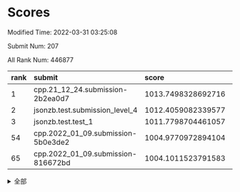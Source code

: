 # Scores

Modified Time: 2022-03-31 03:25:08

Submit Num: 207

All Rank Num: 446877

| rank |               submit               |       score        |       sigma        | pk_num |
| :--- | :--------------------------------- | :----------------- | :----------------- | :----- |
| 1    | cpp.21_12_24.submission-2b2ea0d7   | 1013.7498328692716 | 0.8180513557446423 | 8634   |
| 2    | jsonzb.test.submission_level_4     | 1012.4059082339577 | 0.8458394116399844 | 8638   |
| 3    | jsonzb.test.test_1                 | 1011.7798704461057 | 0.7778214504556447 | 8638   |
| 54   | cpp.2022_01_09.submission-5b0e3de2 | 1004.9770972894104 | 0.7315174875564073 | 8637   |
| 65   | cpp.2022_01_09.submission-816672bd | 1004.1011523791583 | 0.7069794252555823 | 8634   |


<details>
<summary>全部</summary>

| rank |                 submit                 |       score        |       sigma        | pk_num |
| :--- | :------------------------------------- | :----------------- | :----------------- | :----- |
| 1    | cpp.21_12_24.submission-2b2ea0d7       | 1013.7498328692716 | 0.8180513557446423 | 8634   |
| 2    | jsonzb.test.submission_level_4         | 1012.4059082339577 | 0.8458394116399844 | 8638   |
| 3    | jsonzb.test.test_1                     | 1011.7798704461057 | 0.7778214504556447 | 8638   |
| 4    | gobigger.level_3.submission_level_3_33 | 1011.4155875376688 | 0.7669437385478406 | 8633   |
| 5    | gobigger.level_3.submission_level_3_23 | 1011.3423876023015 | 0.7692614618860368 | 8641   |
| 6    | gobigger.level_3.submission_level_3_3  | 1011.1883923687069 | 0.7690125616179012 | 8638   |
| 7    | gobigger.level_3.submission_level_3_11 | 1010.9376277859059 | 0.7695318508143806 | 8636   |
| 8    | gobigger.level_3.submission_level_3_39 | 1010.9324717454391 | 0.7619299575215931 | 8636   |
| 9    | gobigger.level_3.submission_level_3_0  | 1010.8958753056667 | 0.7622885126573055 | 8639   |
| 10   | gobigger.level_3.submission_level_3_5  | 1010.8705168283013 | 0.7541028015482312 | 8635   |
| 11   | gobigger.level_3.submission_level_3_19 | 1010.8213294339915 | 0.7632754378694518 | 8642   |
| 12   | gobigger.level_3.submission_level_3_17 | 1010.8128546934582 | 0.7775703903807485 | 8633   |
| 13   | gobigger.level_3.submission_level_3_40 | 1010.7860487500233 | 0.7529122978960514 | 8637   |
| 14   | gobigger.level_3.submission_level_3_4  | 1010.7830299218008 | 0.7502267310476866 | 8638   |
| 15   | gobigger.level_3.submission_level_3_9  | 1010.5842705442415 | 0.7599442117426025 | 8635   |
| 16   | gobigger.level_3.submission_level_3_48 | 1010.5624666697455 | 0.7380775561966765 | 8634   |
| 17   | gobigger.level_3.submission_level_3_27 | 1010.543993222683  | 0.7503165348121922 | 8636   |
| 18   | gobigger.level_3.submission_level_3_15 | 1010.4663855236574 | 0.7770362976868311 | 8635   |
| 19   | gobigger.level_3.submission_level_3_31 | 1010.4500444372652 | 0.7839907567594128 | 8635   |
| 20   | gobigger.level_3.submission_level_3_41 | 1010.4284643666987 | 0.7768658731671575 | 8633   |
| 21   | gobigger.level_3.submission_level_3_21 | 1010.3378997949003 | 0.7491636842287736 | 8630   |
| 22   | gobigger.level_3.submission_level_3_26 | 1010.3294987154959 | 0.7556801013004055 | 8640   |
| 23   | gobigger.level_3.submission_level_3_47 | 1010.2273639967507 | 0.7701119351513862 | 8638   |
| 24   | gobigger.level_3.submission_level_3_25 | 1010.1988190295749 | 0.7476978272719472 | 8631   |
| 25   | gobigger.level_3.submission_level_3_44 | 1010.1556319784947 | 0.7617991917222496 | 8635   |
| 26   | gobigger.level_3.submission_level_3_43 | 1010.1334360358102 | 0.7797598621944549 | 8635   |
| 27   | gobigger.level_3.submission_level_3_37 | 1010.0681801701135 | 0.7612197180443536 | 8637   |
| 28   | gobigger.level_3.submission_level_3_12 | 1010.0312634129638 | 0.7631735397536741 | 8638   |
| 29   | gobigger.level_3.submission_level_3_45 | 1009.922919116291  | 0.7542356076624406 | 8635   |
| 30   | gobigger.level_3.submission_level_3_29 | 1009.9185291531342 | 0.7651416680578286 | 8631   |
| 31   | gobigger.level_3.submission_level_3_46 | 1009.8932942821351 | 0.7609394120315185 | 8642   |
| 32   | gobigger.level_3.submission_level_3_34 | 1009.8740774928409 | 0.7506428172333096 | 8640   |
| 33   | gobigger.level_3.submission_level_3_18 | 1009.8665268459102 | 0.7564052395507578 | 8639   |
| 34   | gobigger.level_3.submission_level_3_2  | 1009.8550857255086 | 0.7571754596847717 | 8632   |
| 35   | gobigger.level_3.submission_level_3_22 | 1009.7453475033703 | 0.7556975959210334 | 8632   |
| 36   | gobigger.level_3.submission_level_3_24 | 1009.6861297248454 | 0.752127485690191  | 8633   |
| 37   | gobigger.level_3.submission_level_3_13 | 1009.5643241202346 | 0.7646411478975211 | 8637   |
| 38   | gobigger.level_3.submission_level_3_6  | 1009.5168645556155 | 0.7357955685605777 | 8633   |
| 39   | gobigger.level_3.submission_level_3_14 | 1009.5043711032629 | 0.7713659950586881 | 8640   |
| 40   | gobigger.level_3.submission_level_3_16 | 1009.4805982667542 | 0.7509798861786892 | 8635   |
| 41   | gobigger.level_3.submission_level_3_30 | 1009.3313933585281 | 0.73834104360678   | 8637   |
| 42   | gobigger.level_3.submission_level_3_7  | 1009.3201273663407 | 0.7640123135440868 | 8635   |
| 43   | gobigger.level_3.submission_level_3_10 | 1009.2603366010717 | 0.7455234992886179 | 8636   |
| 44   | gobigger.level_3.submission_level_3_49 | 1009.1894425714752 | 0.7499066974568288 | 8631   |
| 45   | gobigger.level_3.submission_level_3_20 | 1009.1788858129489 | 0.7537853795882801 | 8637   |
| 46   | gobigger.level_3.submission_level_3_28 | 1009.1431412313161 | 0.7651228990691821 | 8633   |
| 47   | gobigger.level_3.submission_level_3_32 | 1009.0953257852266 | 0.7437376271115231 | 8638   |
| 48   | gobigger.level_3.submission_level_3_35 | 1008.9968908527059 | 0.7516882614861803 | 8631   |
| 49   | gobigger.level_3.submission_level_3_38 | 1008.9956046602084 | 0.7498480078801791 | 8632   |
| 50   | gobigger.level_3.submission_level_3_8  | 1008.7315611771437 | 0.7364091839357263 | 8633   |
| 51   | gobigger.level_3.submission_level_3_36 | 1008.6523874524823 | 0.7506053845870105 | 8636   |
| 52   | gobigger.level_3.submission_level_3_1  | 1008.583157752848  | 0.7434773335077709 | 8637   |
| 53   | gobigger.level_3.submission_level_3_42 | 1007.8997637382295 | 0.7412705793809661 | 8633   |
| 54   | cpp.2022_01_09.submission-5b0e3de2     | 1004.9770972894104 | 0.7315174875564073 | 8637   |
| 55   | gobigger.level_1.submission_level_1_43 | 1004.9465689190439 | 0.7141893812494452 | 8641   |
| 56   | gobigger.level_1.submission_level_1_9  | 1004.5134886948163 | 0.719485407499925  | 8632   |
| 57   | gobigger.level_1.submission_level_1_27 | 1004.4286432142927 | 0.7144217608007268 | 8632   |
| 58   | gobigger.level_1.submission_level_1_20 | 1004.3739421638967 | 0.7116352478554825 | 8634   |
| 59   | gobigger.level_1.submission_level_1_41 | 1004.2875478861032 | 0.7207100444479012 | 8638   |
| 60   | gobigger.level_1.submission_level_1_39 | 1004.2429353079065 | 0.721195711693053  | 8635   |
| 61   | gobigger.level_1.submission_level_1_19 | 1004.1894173904972 | 0.7102715748005519 | 8631   |
| 62   | gobigger.level_1.submission_level_1_36 | 1004.1839538379246 | 0.715375594745833  | 8641   |
| 63   | gobigger.level_1.submission_level_1_37 | 1004.1742617422616 | 0.7141308009260414 | 8637   |
| 64   | gobigger.level_1.submission_level_1_44 | 1004.1484564939778 | 0.7082108883328724 | 8628   |
| 65   | cpp.2022_01_09.submission-816672bd     | 1004.1011523791583 | 0.7069794252555823 | 8634   |
| 66   | gobigger.level_1.submission_level_1_31 | 1003.9896162565637 | 0.7090739253852237 | 8636   |
| 67   | gobigger.level_1.submission_level_1_5  | 1003.9638205797577 | 0.729745543080607  | 8634   |
| 68   | gobigger.level_1.submission_level_1_11 | 1003.875807090981  | 0.7242319805695406 | 8633   |
| 69   | gobigger.level_1.submission_level_1_0  | 1003.8741063100816 | 0.7075973639000969 | 8638   |
| 70   | gobigger.level_1.submission_level_1_15 | 1003.8297108380029 | 0.7236501399623045 | 8638   |
| 71   | gobigger.level_1.submission_level_1_7  | 1003.7840227338328 | 0.7224426392110687 | 8634   |
| 72   | gobigger.level_1.submission_level_1_48 | 1003.7221044191186 | 0.7177670378195913 | 8635   |
| 73   | gobigger.level_1.submission_level_1_12 | 1003.6959984213435 | 0.7184446219726497 | 8636   |
| 74   | gobigger.level_1.submission_level_1_30 | 1003.6458782524419 | 0.7223243290782366 | 8638   |
| 75   | gobigger.level_1.submission_level_1_17 | 1003.6177734351396 | 0.7243407656763982 | 8639   |
| 76   | gobigger.level_1.submission_level_1_49 | 1003.5602381292725 | 0.7212515721981947 | 8642   |
| 77   | gobigger.level_1.submission_level_1_42 | 1003.5336951904054 | 0.7206621297793532 | 8635   |
| 78   | gobigger.level_1.submission_level_1_4  | 1003.5037585230165 | 0.7197393258268834 | 8633   |
| 79   | gobigger.level_1.submission_level_1_16 | 1003.4723254942296 | 0.7078421247313574 | 8637   |
| 80   | gobigger.level_1.submission_level_1_2  | 1003.3601997895389 | 0.7107133398069401 | 8633   |
| 81   | gobigger.level_1.submission_level_1_47 | 1003.2997356163785 | 0.7124775085232246 | 8631   |
| 82   | gobigger.level_1.submission_level_1_8  | 1003.2797859614475 | 0.714980575456059  | 8637   |
| 83   | gobigger.level_1.submission_level_1_29 | 1003.2737904258821 | 0.7283725099722055 | 8637   |
| 84   | gobigger.level_1.submission_level_1_1  | 1003.2456499402064 | 0.7127816160282879 | 8634   |
| 85   | gobigger.level_1.submission_level_1_13 | 1003.2158391898228 | 0.7127342769441927 | 8633   |
| 86   | gobigger.level_1.submission_level_1_10 | 1003.2021695759056 | 0.7176371354740348 | 8632   |
| 87   | gobigger.level_1.submission_level_1_33 | 1003.1894288861503 | 0.7251674566122893 | 8636   |
| 88   | gobigger.level_1.submission_level_1_32 | 1003.1861250829745 | 0.716345890689723  | 8632   |
| 89   | gobigger.level_1.submission_level_1_18 | 1003.1585219725789 | 0.7104083004770307 | 8642   |
| 90   | gobigger.level_1.submission_level_1_35 | 1003.0857915861873 | 0.7104868481022591 | 8638   |
| 91   | gobigger.level_1.submission_level_1_14 | 1003.0284778264223 | 0.7228547236517728 | 8637   |
| 92   | gobigger.level_1.submission_level_1_26 | 1002.986330460056  | 0.7105058963737437 | 8642   |
| 93   | gobigger.level_1.submission_level_1_40 | 1002.9806786786991 | 0.727548044698012  | 8636   |
| 94   | gobigger.level_1.submission_level_1_34 | 1002.964637530336  | 0.7206128735989342 | 8631   |
| 95   | gobigger.level_1.submission_level_1_28 | 1002.8813337068558 | 0.7231450412756056 | 8636   |
| 96   | gobigger.level_1.submission_level_1_23 | 1002.8663079671992 | 0.7271352077424783 | 8632   |
| 97   | gobigger.level_1.submission_level_1_25 | 1002.8194499366589 | 0.704023386777578  | 8635   |
| 98   | gobigger.level_1.submission_level_1_3  | 1002.7808950229132 | 0.718532905660822  | 8634   |
| 99   | gobigger.level_1.submission_level_1_24 | 1002.5034869764734 | 0.7165875987918204 | 8639   |
| 100  | gobigger.level_1.submission_level_1_6  | 1002.4901209019444 | 0.7131185679550065 | 8638   |
| 101  | gobigger.level_1.submission_level_1_46 | 1002.4835017229382 | 0.7206193848136233 | 8632   |
| 102  | gobigger.level_1.submission_level_1_22 | 1002.3611938798481 | 0.7163151477242676 | 8634   |
| 103  | gobigger.level_1.submission_level_1_38 | 1002.3249324329923 | 0.7123960774062268 | 8632   |
| 104  | gobigger.level_1.submission_level_1_21 | 1001.8036536777462 | 0.7019066107562802 | 8632   |
| 105  | gobigger.level_1.submission_level_1_45 | 1001.6596914067507 | 0.7173676157673884 | 8633   |
| 106  | gobigger.random.submission_random_12   | 997.4448162498733  | 0.7033054287227979 | 8634   |
| 107  | gobigger.random.submission_random_3    | 997.0980033218335  | 0.7182946834937014 | 8638   |
| 108  | gobigger.random.submission_random_49   | 996.9720191768118  | 0.7008373242537473 | 8633   |
| 109  | gobigger.random.submission_random_41   | 996.9349561243183  | 0.6938320935695496 | 8635   |
| 110  | gobigger.random.submission_random_4    | 996.7087558392719  | 0.715323792935161  | 8630   |
| 111  | gobigger.random.submission_random_34   | 996.6908333472873  | 0.700250036286746  | 8635   |
| 112  | gobigger.random.submission_random_1    | 996.6442610791418  | 0.733269529870897  | 8633   |
| 113  | gobigger.random.submission_random_18   | 996.4708903804426  | 0.7117038977467628 | 8639   |
| 114  | gobigger.random.submission_random_10   | 996.4095081135382  | 0.7046602845029696 | 8638   |
| 115  | gobigger.random.submission_random_9    | 996.404495677458   | 0.7263124069183469 | 8635   |
| 116  | gobigger.random.submission_random_40   | 996.3851363089071  | 0.7194187894695855 | 8630   |
| 117  | gobigger.random.submission_random_7    | 996.3700495424057  | 0.7031662342733993 | 8637   |
| 118  | gobigger.random.submission_random_44   | 996.3419276352357  | 0.720684331004044  | 8634   |
| 119  | gobigger.random.submission_random_15   | 996.2886905454862  | 0.7285008340319336 | 8635   |
| 120  | gobigger.random.submission_random_42   | 996.191716720908   | 0.7036433127912894 | 8640   |
| 121  | gobigger.random.submission_random_23   | 996.1774184415322  | 0.7142527458961642 | 8639   |
| 122  | gobigger.random.submission_random_2    | 996.1665487003274  | 0.7070446508828884 | 8639   |
| 123  | gobigger.random.submission_random_35   | 996.113074553237   | 0.7106656110252859 | 8639   |
| 124  | gobigger.random.submission_random_32   | 996.112988425627   | 0.7041206661852268 | 8638   |
| 125  | gobigger.random.submission_random_22   | 996.0822246408221  | 0.7078422550364624 | 8635   |
| 126  | gobigger.random.submission_random_30   | 996.0715981623625  | 0.7274717011169913 | 8633   |
| 127  | gobigger.random.submission_random_31   | 996.0051656695379  | 0.7117930169603489 | 8633   |
| 128  | gobigger.random.submission_random_45   | 996.0036814159462  | 0.7042101692736931 | 8632   |
| 129  | gobigger.random.submission_random_24   | 995.9692788546923  | 0.7257359555494344 | 8632   |
| 130  | gobigger.random.submission_random_19   | 995.9474775751564  | 0.7061312568069691 | 8638   |
| 131  | gobigger.random.submission_random_14   | 995.8812289879961  | 0.7111142856233327 | 8634   |
| 132  | gobigger.random.submission_random_25   | 995.8468901218375  | 0.7161874560018577 | 8634   |
| 133  | gobigger.random.submission_random_13   | 995.8465615000883  | 0.7015770593729141 | 8635   |
| 134  | gobigger.random.submission_random_39   | 995.829340099615   | 0.7228008040327729 | 8635   |
| 135  | gobigger.random.submission_random_48   | 995.7615589642892  | 0.6964269923028816 | 8636   |
| 136  | gobigger.random.submission_random_29   | 995.7447739710802  | 0.6948344119075018 | 8633   |
| 137  | gobigger.random.submission_random_47   | 995.7031696662863  | 0.7232203477552297 | 8637   |
| 138  | gobigger.random.submission_random_20   | 995.7016681030241  | 0.7094661796457497 | 8637   |
| 139  | gobigger.random.submission_random_43   | 995.6089237164565  | 0.7106098211565979 | 8627   |
| 140  | gobigger.random.submission_random_11   | 995.5393153651243  | 0.7167848882904801 | 8639   |
| 141  | gobigger.random.submission_random_33   | 995.5367747112679  | 0.7052538287735503 | 8635   |
| 142  | gobigger.random.submission_random_8    | 995.5223639189129  | 0.7362039762015243 | 8636   |
| 143  | gobigger.random.submission_random_38   | 995.5151418056411  | 0.7251922356433734 | 8637   |
| 144  | gobigger.random.submission_random_37   | 995.4580452670152  | 0.7138343422061334 | 8633   |
| 145  | gobigger.random.submission_random_28   | 995.3982917817953  | 0.7096168682023108 | 8638   |
| 146  | gobigger.random.submission_random_46   | 995.3740613258722  | 0.7120635567442573 | 8634   |
| 147  | gobigger.random.submission_random_16   | 995.1695927032105  | 0.709498460344748  | 8639   |
| 148  | gobigger.random.submission_random_0    | 995.1666056195534  | 0.7118830895565332 | 8636   |
| 149  | gobigger.random.submission_random_5    | 995.1474064009237  | 0.7319557187751596 | 8640   |
| 150  | gobigger.random.submission_random_6    | 995.022286278      | 0.7236062405834699 | 8638   |
| 151  | gobigger.random.submission_random_26   | 994.9377544654324  | 0.7085498369561751 | 8639   |
| 152  | gobigger.random.submission_random_27   | 994.8283756744045  | 0.7055946645365796 | 8636   |
| 153  | gobigger.random.submission_random_36   | 994.3045164275381  | 0.7024746280330306 | 8636   |
| 154  | gobigger.random.submission_random_17   | 994.2844433093486  | 0.7271591042219012 | 8631   |
| 155  | gobigger.random.submission_random_21   | 994.1950665787392  | 0.7143578216096633 | 8629   |
| 156  | gobigger.level_2.submission_level_2_30 | 994.0540139790402  | 0.7371879742379406 | 8635   |
| 157  | gobigger.level_2.submission_level_2_47 | 993.9127228962011  | 0.7224388407915087 | 8637   |
| 158  | gobigger.level_2.submission_level_2_24 | 993.9118996191779  | 0.7300504377559083 | 8635   |
| 159  | gobigger.level_2.submission_level_2_1  | 993.5091792166163  | 0.7231036452654123 | 8639   |
| 160  | gobigger.level_2.submission_level_2_23 | 993.4235933163493  | 0.7312107208704232 | 8629   |
| 161  | gobigger.level_2.submission_level_2_6  | 993.3648249940245  | 0.7434799753346536 | 8631   |
| 162  | gobigger.level_2.submission_level_2_14 | 993.1728279261835  | 0.727201657721725  | 8635   |
| 163  | gobigger.level_2.submission_level_2_19 | 993.0918950018386  | 0.7477848480352896 | 8637   |
| 164  | gobigger.level_2.submission_level_2_29 | 992.9323478371289  | 0.7482627054984659 | 8636   |
| 165  | gobigger.level_2.submission_level_2_42 | 992.8941789744412  | 0.7441974768600759 | 8639   |
| 166  | gobigger.level_2.submission_level_2_39 | 992.8876753285757  | 0.7371097213281669 | 8633   |
| 167  | gobigger.level_2.submission_level_2_4  | 992.864370407245   | 0.7336955356822519 | 8633   |
| 168  | gobigger.level_2.submission_level_2_31 | 992.7729348159191  | 0.7431780052267852 | 8636   |
| 169  | gobigger.level_2.submission_level_2_46 | 992.7125529524485  | 0.749029165099886  | 8641   |
| 170  | gobigger.level_2.submission_level_2_28 | 992.6402886811694  | 0.7476148477101755 | 8636   |
| 171  | gobigger.level_2.submission_level_2_9  | 992.6170876075984  | 0.7445040277774042 | 8631   |
| 172  | gobigger.level_2.submission_level_2_18 | 992.5952248498653  | 0.7576499199667978 | 8634   |
| 173  | gobigger.level_2.submission_level_2_34 | 992.5257357207162  | 0.7365040182275747 | 8633   |
| 174  | gobigger.level_2.submission_level_2_38 | 992.5092565836076  | 0.7265228677154454 | 8638   |
| 175  | gobigger.level_2.submission_level_2_21 | 992.5030653558947  | 0.742238457691593  | 8635   |
| 176  | gobigger.level_2.submission_level_2_41 | 992.4641960386251  | 0.7394494690748394 | 8639   |
| 177  | gobigger.level_2.submission_level_2_35 | 992.3494788339565  | 0.7566422564655428 | 8638   |
| 178  | gobigger.level_2.submission_level_2_44 | 992.2627689400889  | 0.7365339697648788 | 8633   |
| 179  | gobigger.level_2.submission_level_2_5  | 992.2397051808994  | 0.7636637788601848 | 8636   |
| 180  | gobigger.level_2.submission_level_2_33 | 992.1710411391755  | 0.7369606016901878 | 8634   |
| 181  | gobigger.level_2.submission_level_2_13 | 992.1529277380212  | 0.7626320013140667 | 8636   |
| 182  | gobigger.level_2.submission_level_2_45 | 992.1379291938375  | 0.7336183525531095 | 8637   |
| 183  | gobigger.level_2.submission_level_2_40 | 992.1222825884998  | 0.7413871590349119 | 8637   |
| 184  | gobigger.level_2.submission_level_2_12 | 992.0786880741825  | 0.7493252129795565 | 8627   |
| 185  | gobigger.level_2.submission_level_2_43 | 992.0629653938208  | 0.7557671947315777 | 8639   |
| 186  | gobigger.level_2.submission_level_2_32 | 991.9812840174554  | 0.7682142815847367 | 8637   |
| 187  | gobigger.level_2.submission_level_2_20 | 991.9738991454515  | 0.7601434539545053 | 8634   |
| 188  | gobigger.level_2.submission_level_2_2  | 991.8335503451161  | 0.7569162731603563 | 8632   |
| 189  | gobigger.level_2.submission_level_2_22 | 991.7525206168665  | 0.7497633185431327 | 8631   |
| 190  | gobigger.level_2.submission_level_2_11 | 991.7310515156477  | 0.7675320157472871 | 8637   |
| 191  | gobigger.level_2.submission_level_2_36 | 991.6844364421065  | 0.7706475926632588 | 8634   |
| 192  | gobigger.level_2.submission_level_2_37 | 991.6767004355955  | 0.7475553896181778 | 8636   |
| 193  | gobigger.level_2.submission_level_2_7  | 991.6562266988495  | 0.7519555527878955 | 8635   |
| 194  | gobigger.level_2.submission_level_2_8  | 991.5729510222416  | 0.7507352502324183 | 8638   |
| 195  | gobigger.level_2.submission_level_2_3  | 991.5542269550232  | 0.7342671146314727 | 8639   |
| 196  | gobigger.level_2.submission_level_2_16 | 991.4885673065166  | 0.7414236192783742 | 8628   |
| 197  | gobigger.level_2.submission_level_2_0  | 991.348793897315   | 0.7528316262398667 | 8631   |
| 198  | gobigger.level_2.submission_level_2_17 | 991.2792969890527  | 0.750905011043603  | 8633   |
| 199  | gobigger.level_2.submission_level_2_48 | 991.2355367517497  | 0.7556698325836564 | 8637   |
| 200  | gobigger.level_2.submission_level_2_25 | 991.1250638584073  | 0.7306239407262813 | 8637   |
| 201  | gobigger.level_2.submission_level_2_15 | 991.0015364296444  | 0.7690389068572302 | 8638   |
| 202  | gobigger.level_2.submission_level_2_10 | 990.6869287450377  | 0.7496208437429929 | 8629   |
| 203  | gobigger.level_2.submission_level_2_27 | 990.676383597779   | 0.7550738254194705 | 8635   |
| 204  | gobigger.level_2.submission_level_2_26 | 990.6746347943221  | 0.7763591699859093 | 8638   |
| 205  | gobigger.level_2.submission_level_2_49 | 990.5397106398042  | 0.7569600467811097 | 8633   |
| 206  | gobigger.none.submission_none_0        | 979.2825783745354  | 1.2451896427279612 | 8634   |
| 207  | gobigger.none.submission_none_1        | 976.2798714722053  | 1.446359636879416  | 8634   |

</details>